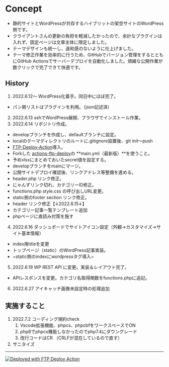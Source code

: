 
# Concept

- 静的サイトとWordPressが共存するハイブリットの架空サイトのWordPress側です。
- クライアントさんの更新の負担を軽減したかったので、余計なプラグインは入れず、固定ページは文章主体に限定しました。
- テーマデザインも統一し、違和感のないように仕上げました。
- テーマ修正作業を効率的に行うため、GitHubでバージョン管理をするとともにGitHub Actionsでサーバーデプロイを自動化しました。煩雑な公開作業が数クリックで完了できて快適です。

## History

1. 2022.6.12〜 WordPress化着手。同日中にほぼ完了。
 - パン屑リストはプラグインを利用。（json記述済）
2. 2022.6.13 sshでWordPress展開、ブラウザでインストール作業。
3. 2022.6.14 リポジトリ作成。
 - developブランチを作成し、defaultブランチに設定。
 - localのテーマディレクトリのルートに.gitignore設置後、git init〜push
 - [FTP-Deploy-Action](https://github.com/SamKirkland/FTP-Deploy-Action)導入。
 - Forkした [actions-ftp-deploy](https://github.com/chum9625/actions-ftp-deploy)の **main.yml（最新版）**を使うこと。
 - 予めxlsxにまとめておいたsecret値を設定する。
 - developブランチをmainにマージ。
 - 公開サイトデプロイ確認後、リンクアドレス等整備を進める。
 - header.php リンク修正。
 - にゃんずリンク切れ、カテゴリーID修正。
 - functions.php style.css の呼び出しURL変更。
 - static側のfooter section リンク修正。 
 - header リンク修正【↓2022.6.15↓】
 - カテゴリー記事一覧テンプレート追加
 - phpページに直読み対策を施す
4. 2022.6.16 ダッシュボードでサイトアイコン設定（外観→カスタマイズ→サイト基本情報）
 - index用titleを変更
 - トップページ（static）のWordPress記事実装。
 - ~static側のindexにwordpressタグ導入~
5. 2022.6.19 WP REST API に変更。実装＆レイアウト完了。
 -  APIレスポンスを変更。カテゴリ名取得関数をfunctions.phpに追記。
6. 2022.6.27 アイキャッチ画像未設定時の処理追加

## 実施すること

1. 2022.7.2 コーディング規約check
   1. Vscode拡張機能、phpcs、phpcbfをワークスペースでON
   2. php8でphpcs機能しなかったのでphp7.4にダウングレード
   3. 改行コードはCR （CRLFが混在しているので直す）
2.  サニタイズ

---
[<img alt="Deployed with FTP Deploy Action" src="https://img.shields.io/badge/Deployed With-FTP DEPLOY ACTION-%3CCOLOR%3E?style=for-the-badge&color=0077b6">](https://github.com/SamKirkland/FTP-Deploy-Action)
